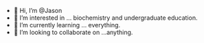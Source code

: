 - 👋 Hi, I’m @Jason
- 👀 I’m interested in ... biochemistry and undergraduate education.
- 🌱 I’m currently learning ... everything.
- 💞️ I’m looking to collaborate on ...anything.

<!---
JasonTBio/JasonTBio is a ✨ special ✨ repository because its `README.md` (this file) appears on your GitHub profile.
You can click the Preview link to take a look at your changes.
--->
